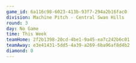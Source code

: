 ```yaml
---
game_id: 6a116c98-6023-413b-93f7-294a2b16fac0
division: Machine Pitch - Central Swan Hills
round: 3
day: No Game
time: This Week
teamHome: 2f2b1398-20cd-4be1-9a45-ea7c242b6c01
teamAway: e3e41431-5dd5-4a39-a269-6ba96af8d4b2
diamond: 0
---
```

